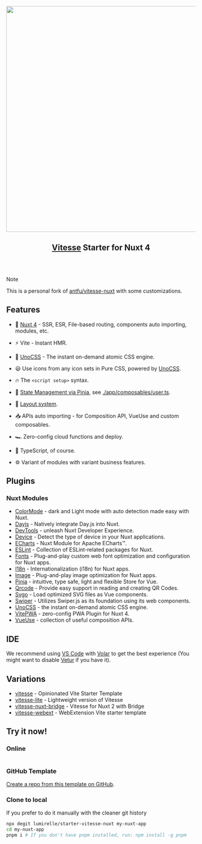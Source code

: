 <p align="center">
<img src="https://user-images.githubusercontent.com/11247099/140462375-7b7ac4db-35b7-453c-8a05-13d8d20282c4.png" width="600"/>
</p>

<h2 align="center">
<a href="https://github.com/antfu/vitesse">Vitesse</a> Starter for Nuxt 4
</h2><br>

<p align="center">
<a href="https://stackblitz.com/github/lumirelle/starter-vitesse-nuxt"><img src="https://developer.stackblitz.com/img/open_in_stackblitz.svg" alt=""></a>
</p>

> [!Note]
>
> This is a personal fork of [antfu/vitesse-nuxt](https://github.com/antfu/vitesse-nuxt) with some customizations.

## Features

- 💚 [Nuxt 4](https://nuxt.com/) - SSR, ESR, File-based routing, components auto importing, modules, etc.

- ⚡️ Vite - Instant HMR.

- 🎨 [UnoCSS](https://github.com/unocss/unocss) - The instant on-demand atomic CSS engine.

- 😃 Use icons from any icon sets in Pure CSS, powered by [UnoCSS](https://github.com/unocss/unocss).

- 🔥 The `<script setup>` syntax.

- 🍍 [State Management via Pinia](https://github.com/vuejs/pinia), see [./app/composables/user.ts](./app/composables/user.ts).

- 📑 [Layout system](./app/layouts).

- 📥 APIs auto importing - for Composition API, VueUse and custom composables.

- 🏎 Zero-config cloud functions and deploy.

- 🦾 TypeScript, of course.

- ⚙️ Variant of modules with variant business features.

## Plugins

### Nuxt Modules

- [ColorMode](https://github.com/nuxt-modules/color-mode) - dark and Light mode with auto detection made easy with Nuxt.
- [Dayjs](https://github.com/fumeapp/dayjs) - Natively integrate Day.js into Nuxt.
- [DevTools](https://github.com/nuxt/devtools) - unleash Nuxt Developer Experience.
- [Device](https://github.com/nuxt-modules/device) - Detect the type of device in your Nuxt applications.
- [ECharts](https://github.com/kingyue737/nuxt-echarts) - Nuxt Module for Apache ECharts™.
- [ESLint](https://github.com/nuxt/eslint) - Collection of ESLint-related packages for Nuxt.
- [Fonts](https://github.com/nuxt/fonts) - Plug-and-play custom web font optimization and configuration for Nuxt apps.
- [I18n](https://github.com/nuxt-modules/i18n) - Internationalization (i18n) for Nuxt apps.
- [Image](https://github.com/nuxt/image) - Plug-and-play image optimization for Nuxt apps.
- [Pinia](https://github.com/vuejs/pinia) - intuitive, type safe, light and flexible Store for Vue.
- [Qrcode](https://github.com/sandros94/nuxt-qrcode) - Provide easy support in reading and creating QR Codes.
- [Svgo](https://github.com/cpsoinos/nuxt-svgo) - Load optimized SVG files as Vue components.
- [Swiper](https://github.com/cpreston321/nuxt-swiper) - Utilizes Swiper.js as its foundation using its web components.
- [UnoCSS](https://github.com/unocss/unocss) - the instant on-demand atomic CSS engine.
- [VitePWA](https://github.com/vite-pwa/nuxt) - zero-config PWA Plugin for Nuxt 4.
- [VueUse](https://github.com/vueuse/vueuse) - collection of useful composition APIs.

## IDE

We recommend using [VS Code](https://code.visualstudio.com/) with [Volar](https://github.com/johnsoncodehk/volar) to get the best experience (You might want to disable [Vetur](https://vuejs.github.io/vetur/) if you have it).

## Variations

- [vitesse](https://github.com/antfu/vitesse) - Opinionated Vite Starter Template
- [vitesse-lite](https://github.com/antfu/vitesse-lite) - Lightweight version of Vitesse
- [vitesse-nuxt-bridge](https://github.com/antfu/vitesse-nuxt-bridge) - Vitesse for Nuxt 2 with Bridge
- [vitesse-webext](https://github.com/antfu/vitesse-webext) - WebExtension Vite starter template

## Try it now!

### Online

<a href="https://stackblitz.com/github/lumirelle/starter-vitesse-nuxt"><img src="https://developer.stackblitz.com/img/open_in_stackblitz.svg" alt=""></a>

### GitHub Template

[Create a repo from this template on GitHub](https://github.com/lumirelle/starter-vitesse-nuxt/generate).

### Clone to local

If you prefer to do it manually with the cleaner git history

```bash
npx degit lumirelle/starter-vitesse-nuxt my-nuxt-app
cd my-nuxt-app
pnpm i # If you don't have pnpm installed, run: npm install -g pnpm
```
